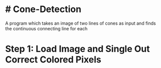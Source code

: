 # # Cone-Detection
A program which takes an image of two lines of cones as input and finds the continuous connecting line for each

# Step 1: Load Image and Single Out Correct Colored Pixels
